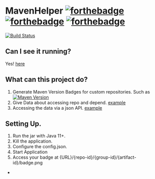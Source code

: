 # MavenHelper  [![forthebadge](https://forthebadge.com/images/badges/made-with-java.svg)](https://forthebadge.com) [![forthebadge](https://forthebadge.com/images/badges/built-with-love.svg)](https://forthebadge.com)  [![forthebadge](https://forthebadge.com/images/badges/0-percent-optimized.svg)](https://forthebadge.com) 
[![Build Status](https://ci.potatocorp.dev/job/MavenHelper/badge/icon)](https://ci.potatocorp.dev/job/MavenHelper/)

## Can I see it running?
 Yes! [here](https://mvnhelper.potatocorp.dev/)
## What can this project do?
 1. Generate Maven Version Badges for custom repositories. Such as [![Maven Version](https://mvnhelper.potatocorp.dev/tuxjsql/me.kingtux/tuxorm/badge.png)](https://mvnhelper.potatocorp.dev/tuxjsql/me.kingtux/tuxorm)
 2. Give Data about accessing repo and depend. [example](https://mvnhelper.potatocorp.dev/tuxjsql/me.kingtux/tuxorm)
 3. Accessing the data via a json API. [example](https://mvnhelper.potatocorp.dev/tuxjsql/me.kingtux/tuxorm/data.json)
## Setting Up. 
  1. Run the jar with Java 11+.
  2. Kill the application.
  3. Configure the config.json.
  4. Start Application
  5. Access your badge at {URL}/{repo-id}/{group-id}/{artifact-id}/badge.png
-